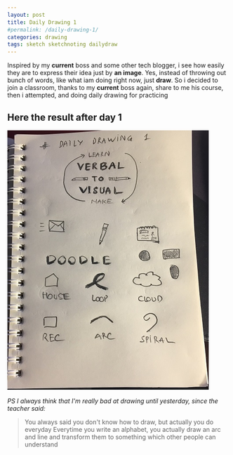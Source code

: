 ```yaml
---
layout: post
title: Daily Drawing 1
#permalink: /daily-drawing-1/
categories: drawing
tags: sketch sketchnoting dailydraw
---
```

Inspired by my **current** boss and some other tech blogger, i see how easily they are to express their idea just by **an image**. Yes, instead of throwing out bunch of words, like what iam doing right now, just **draw**.
So i decided to join a classroom, thanks to my **current** boss again, share to me his course, then i attempted, and doing daily drawing for practicing

## Here the result after day 1

![daily-drawing#1](/public/img/daily-draw-1.jpg)

*PS I always think that I'm really bad at drawing until yesterday, since the teacher said:*
> You always said you don't know how to draw, but actually you do everyday
> Everytime you write an alphabet, you actually draw an arc and line and transform them to something which other people can understand

